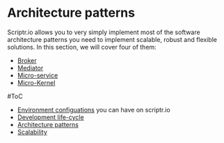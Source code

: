 # Architecture patterns

Scriptr.io allows you to very simply implement most of the software architecture patterns you need to implement scalable, robust and flexible solutions.
In this section, we will cover four of them:

- [Broker](./broker.md)
- [Mediator](./mediator.md)
- [Micro-service](./micro_services.md)
- [Micro-Kernel](./micro_kernel.md)


#ToC
- [Environment configuations](./environment_configurations.md) you can have on scriptr.io
- [Development life-cycle](./development_life_cycle.md)
- [Architecture patterns](./architecture_patterns.md)
- [Scalability](./scalability.md)
